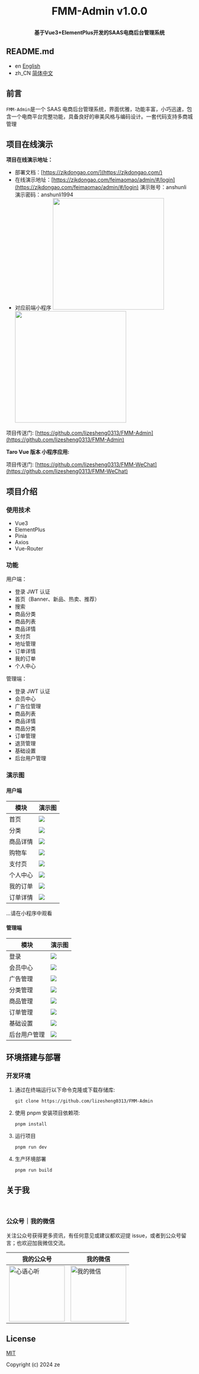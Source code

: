 <h1 align="center" style="margin: 30px 0 30px; font-weight: bold;">FMM-Admin v1.0.0</h1>
<h4 align="center">基于Vue3+ElementPlus开发的SAAS电商后台管理系统</h4>

## README.md

- en [English](README.md)
- zh_CN [简体中文](README.zh_CN.md)

## 前言

`FMM-Admin`是一个 SAAS 电商后台管理系统，界面优雅，功能丰富，小巧迅速，包含一个电商平台完整功能，具备良好的审美风格与编码设计。一套代码支持多商城管理

## 项目在线演示

**项目在线演示地址：**

- 部署文档：[https://zjkdongao.com/](https://zjkdongao.com/)
- 在线演示地址：[https://zjkdongao.com/feimaomao/admin/#/login](https://zjkdongao.com/feimaomao/admin/#/login)
  演示账号：anshunli
  演示密码：anshunli1994
- 对应前端小程序
  <img src="https://zjkdongao.com/images/default/fmm1.jpg" width="300">
  <img src="https://zjkdongao.com/images/default/fmm2.jpg" width="300">

项目传送门: [https://github.com/lizesheng0313/FMM-Admin](https://github.com/lizesheng0313/FMM-Admin)

**Taro Vue 版本 小程序应用:**

项目传送门: [https://github.com/lizesheng0313/FMM-WeChat](https://github.com/lizesheng0313/FMM-WeChat)

## 项目介绍

### 使用技术

- Vue3
- ElementPlus
- Pinia
- Axios
- Vue-Router

### 功能

用户端：

- 登录 JWT 认证
- 首页（Banner、新品、热卖、推荐）
- 搜索
- 商品分类
- 商品列表
- 商品详情
- 支付页
- 地址管理
- 订单详情
- 我的订单
- 个人中心

管理端：

- 登录 JWT 认证
- 会员中心
- 广告位管理
- 商品列表
- 商品详情
- 商品分类
- 订单管理
- 退货管理
- 基础设置
- 后台用户管理

### 演示图

#### 用户端

| 模块     | 演示图                                                    |
| -------- | --------------------------------------------------------- |
| 首页     | <img src="https://zjkdongao.com/images/default/w1.jpg" /> |
| 分类     | <img src="https://zjkdongao.com/images/default/w3.jpg" /> |
| 商品详情 | <img src="https://zjkdongao.com/images/default/w5.jpg" /> |
| 购物车   | <img src="https://zjkdongao.com/images/default/w2.jpg" /> |
| 支付页   | <img src="https://zjkdongao.com/images/default/w6.jpg" /> |
| 个人中心 | <img src="https://zjkdongao.com/images/default/w9.jpg" /> |
| 我的订单 | <img src="https://zjkdongao.com/images/default/w7.jpg" /> |
| 订单详情 | <img src="https://zjkdongao.com/images/default/w8.jpg" /> |

...请在小程序中观看

#### 管理端

| 模块         | 演示图                                                        |
| ------------ | ------------------------------------------------------------- |
| 登录         | <img src="https://zjkdongao.com/images/default/admin0.png" /> |
| 会员中心     | <img src="https://zjkdongao.com/images/default/admin5.png" /> |
| 广告管理     | <img src="https://zjkdongao.com/images/default/admin3.png" /> |
| 分类管理     | <img src="https://zjkdongao.com/images/default/admin2.png" /> |
| 商品管理     | <img src="https://zjkdongao.com/images/default/admin4.png" /> |
| 订单管理     | <img src="https://zjkdongao.com/images/default/admin1.png" /> |
| 基础设置     | <img src="https://zjkdongao.com/images/default/admin7.png" /> |
| 后台用户管理 | <img src="https://zjkdongao.com/images/default/admin8.png" /> |

## 环境搭建与部署

### 开发环境

1. 通过在终端运行以下命令克隆或下载存储库:

   ```
   git clone https://github.com/lizesheng0313/FMM-Admin
   ```

2. 使用 pnpm 安装项目依赖项:
   ```
   pnpm install
   ```
3. 运行项目
   ```
   pnpm run dev
   ```
4. 生产环境部署
   ```
   pnpm run build
   ```

## 关于我

</br>

### 公众号｜我的微信

关注公众号获得更多资讯，有任何意见或建议都欢迎提 issue，或者到公众号留言；也欢迎加我微信交流。

| 我的公众号                                                          | 我的微信                                                                           |
| ------------------------------------------------------------------- | ---------------------------------------------------------------------------------- |
| <img alt="心语心听" src="https://zjkdongao.com/qr.jpg" width="150"> | <img alt="我的微信" src="https://zjkdongao.com/images/default/p1.jpg" width="150"> |

## License

[MIT](https://github.com/huanghanzhilian/c-shopping/blob/main/LICENSE)

Copyright (c) 2024 ze
